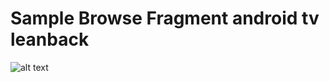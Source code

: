 # Sample Browse Fragment android tv leanback

![alt text](https://3.bp.blogspot.com/-zdK4P30G7J8/XEViKhYU6zI/AAAAAAAASUE/iRMkdW6VgmAOFv1ZgvThfhzLmsgbDvO1ACLcBGAs/s640/BrowseFragment.png)
